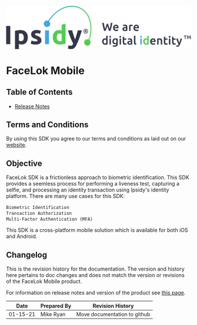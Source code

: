 ![Ipsidy](../images/ipsidy.png)
# FaceLok Mobile

## Table of Contents

- [Release Notes](./pages/releasenotes.md)

## Terms and Conditions

By using this SDK you agree to our terms and conditions as laid out on our [website](https://www.ipsidy.com/ipsidy-API-SDK-terms).

## Objective

FaceLok SDK is a frictionless approach to biometric identification. This SDK provides a seemless process for performing a liveness test, capturing a selfie, and processing an identity transaction using Ipsidy's identity platform. There are many use cases for this SDK:

    Biometric Identification
    Transaction Authorization
    Multi-Factor Authentication (MFA)

This SDK is a cross-platform mobile solution which is available for both iOS and Android.

## Changelog

This is the revision history for the documentation.  The version and history here pertains to doc changes and does not match the version or revisions of the FaceLok Mobile product.

For information on release notes and version of the product see [this page](./pages/releasenotes.md).

| Date | Prepared By | Revision History |
| ---- | ----------- | ---------------- |
| 01-15-21 | Mike Ryan | Move documentation to github |